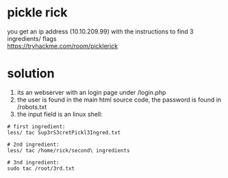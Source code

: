 
# pickle rick
you get an ip address (10.10.209.99) with the instructions to find 3 ingredients/ flags <br>
https://tryhackme.com/room/picklerick


# solution 
1. its an webserver with an login page under <ip>/login.php
2. the user is found in the main html source code, the password is found in <ip>/robots.txt
3. the input field is an linux shell:
```
# first ingredient:
less/ tac Sup3rS3cretPickl3Ingred.txt

# 2nd ingredient:
less/ tac /home/rick/second\ ingredients

# 3nd ingredient:
sudo tac /root/3rd.txt
```
